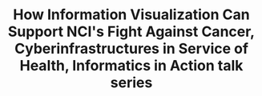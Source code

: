 ---
dateStart: 2007-07-20
dateEnd: 2007-07-20
title: "How Information Visualization Can Support NCI's Fight Against Cancer, Cyberinfrastructures in Service of Health, Informatics in Action talk series"
venue: "National Cancer Institute"
organizer: "Ketan Mane, Katy Börner"
credit:
city: "Washington, DC"
state:
country: USA
pdfLink:
venueImages:
---